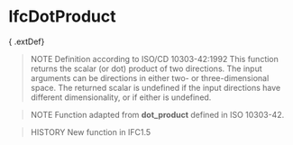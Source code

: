 # IfcDotProduct

{ .extDef}
> NOTE Definition according to ISO/CD 10303-42:1992
> This function returns the scalar (or dot) product of two directions. The input arguments can be directions in either two- or three-dimensional space. The returned scalar is undefined if the input directions have different dimensionality, or if either is undefined.

> NOTE Function adapted from **dot_product** defined in ISO 10303-42.

> HISTORY New function in IFC1.5
